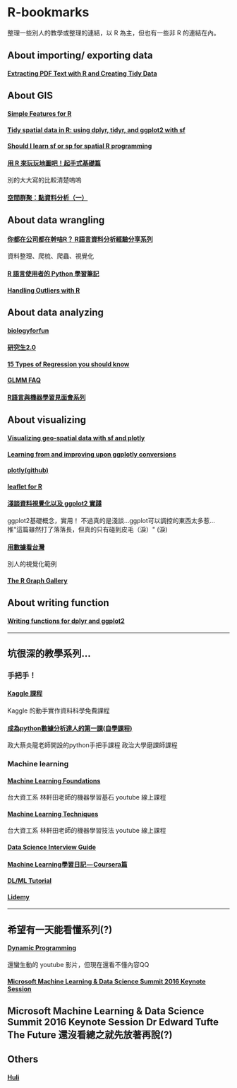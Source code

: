 # R-bookmarks
整理一些別人的教學或整理的連結，以 R 為主，但也有一些非 R 的連結在內。

## About importing/ exporting data

#### [Extracting PDF Text with R and Creating Tidy Data](https://www.r-bloggers.com/extracting-pdf-text-with-r-and-creating-tidy-data/)


## About GIS

#### [Simple Features for R](https://cran.r-project.org/web/packages/sf/vignettes/sf1.html#sfc-simple-feature-geometry-list-column)

#### [Tidy spatial data in R: using dplyr, tidyr, and ggplot2 with sf](http://strimas.com/r/tidy-sf/)

#### [Should I learn sf or sp for spatial R programming](https://www.r-bloggers.com/should-i-learn-sf-or-sp-for-spatial-r-programming/)

#### [用 R 來玩玩地圖吧！起手式基礎篇](http://map-testing.blogspot.tw/2016/09/r.html)
別的大大寫的比較清楚嗚嗚

#### [空間群聚：點資料分析（一）](http://map-testing.blogspot.tw/2016/09/blog-post_26.html)

## About data wrangling

#### [你都在公司都在幹啥R？ R語言資料分析經驗分享系列](https://ithelp.ithome.com.tw/articles/10192035)
資料整理、爬梳、爬蟲、視覺化

#### [R 語言使用者的 Python 學習筆記](https://ithelp.ithome.com.tw/users/20103511/ironman/1077)

#### [Handling Outliers with R](https://www.r-bloggers.com/handling-outliers-with-r/)


## About data analyzing

#### [biologyforfun](https://biologyforfun.wordpress.com/)

#### [研究生2.0](https://researcher20.com/2010/10/29/stats-concepts-index/)

#### [15 Types of Regression you should know](https://www.r-bloggers.com/15-types-of-regression-you-should-know/)

#### [GLMM FAQ](https://bbolker.github.io/mixedmodels-misc/glmmFAQ.html#model-extensions-overdispersion-zero-inflation)

#### [R語言與機器學習見面會系列](https://ithelp.ithome.com.tw/users/20103434/ironman/1056?page=2)


## About visualizing

#### [Visualizing geo-spatial data with sf and plotly](https://www.r-bloggers.com/visualizing-geo-spatial-data-with-sf-and-plotly/)

#### [Learning from and improving upon ggplotly conversions](https://blog.cpsievert.me/2018/01/30/learning-improving-ggplotly-geom-sf/)

#### [plotly(github)](https://github.com/ropensci/plotly)

#### [leaflet for R](https://rstudio.github.io/leaflet/markers.html)

#### [淺談資料視覺化以及 ggplot2 實踐](https://leemengtaiwan.github.io/data-visualization-from-matplotlib-to-ggplot2.html)
ggplot2基礎概念，實用！ 不過真的是淺談...ggplot可以調控的東西太多惹...
推"這篇雖然打了落落長，但真的只有碰到皮毛（淚）" (淚)

#### [用數據看台灣](https://www.taiwanstat.com/realtime/)
別人的視覺化範例

#### [The R Graph Gallery](https://www.r-graph-gallery.com/)


## About writing function

#### [Writing functions for dplyr and ggplot2](https://www.r-bloggers.com/writing-functions-for-dplyr-and-ggplot2-april-2-2018/)


----

## 坑很深的教學系列...

### 手把手！

#### [Kaggle 課程](https://www.kaggle.com/learn/overview)
Kaggle 的動手實作資料科學免費課程

#### [成為python數據分析達人的第一課(自學課程)](http://moocs.nccu.edu.tw/course/123/intro)
政大蔡炎龍老師開設的python手把手課程 政治大學磨課師課程

### Machine learning

#### [Machine Learning Foundations](https://www.youtube.com/watch?v=nQvpFSMPhr0&list=PLXVfgk9fNX2I7tB6oIINGBmW50rrmFTqf)
台大資工系 林軒田老師的機器學習基石 youtube 線上課程

#### [Machine Learning Techniques](https://www.youtube.com/watch?v=A-GxGCCAIrg&list=PLXVfgk9fNX2IQOYPmqjqWsNUFl2kpk1U2)
台大資工系 林軒田老師的機器學習技法 youtube 線上課程

#### [Data Science Interview Guide](https://towardsdatascience.com/data-science-interview-guide-4ee9f5dc778)

#### [Machine Learning學習日記 — Coursera篇 ](https://medium.com/@ken90242/machine-learning%E5%AD%B8%E7%BF%92%E6%97%A5%E8%A8%98-coursera%E7%AF%87-%E6%A5%94%E5%AD%90-b4843f5d9e49)

#### [DL/ML Tutorial](http://speech.ee.ntu.edu.tw/~tlkagk/courses.html)

#### [Lidemy](https://www.lidemy.com)
----

## 希望有一天能看懂系列(?)

#### [Dynamic Programming](https://www.youtube.com/watch?v=DiAtV7SneRE)
還蠻生動的 youtube 影片，但現在還看不懂內容QQ

#### [Microsoft Machine Learning & Data Science Summit 2016 Keynote Session](https://www.youtube.com/watch?v=rHUDJ8RyseQ)
Microsoft Machine Learning & Data Science Summit 2016 Keynote Session Dr Edward Tufte The Future
還沒看總之就先放著再說(?)
----

## Others

#### [Huli](https://medium.com/@hulitw)
